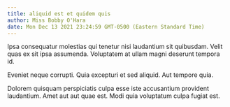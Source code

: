```yaml
---
title: aliquid est et quidem quis
author: Miss Bobby O'Hara
date: Mon Dec 13 2021 23:24:59 GMT-0500 (Eastern Standard Time)
---
```

Ipsa consequatur molestias qui tenetur nisi laudantium sit quibusdam. Velit quas ex sit ipsa assumenda. Voluptatem at ullam magni deserunt tempora id.

 Eveniet neque corrupti. Quia excepturi et sed aliquid. Aut tempore quia.

 Dolorem quisquam perspiciatis culpa esse iste accusantium provident laudantium. Amet aut aut quae est. Modi quia voluptatum culpa fugiat est.
